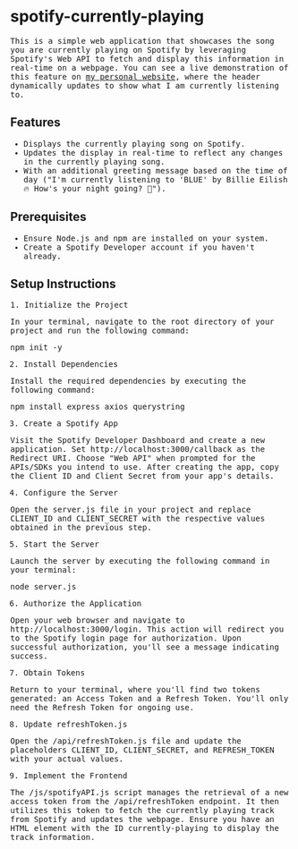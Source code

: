 # spotify-currently-playing

<samp>

This is a simple web application that showcases the song you are currently playing on Spotify by leveraging Spotify's Web API to fetch and display this information in real-time on a webpage. You can see a live demonstration of this feature on <a href="https://thesegunonakoya.me" target="_blank">my personal website</a>, where the header dynamically updates to show what I am currently listening to.

</samp>

## Features

<samp>

- Displays the currently playing song on Spotify.
- Updates the display in real-time to reflect any changes in the currently playing song.
- With an additional greeting message based on the time of day ("I'm currently listening to 'BLUE' by Billie Eilish 🔥  How's your night going? 🌇").

</samp>

## Prerequisites

<samp>

- Ensure Node.js and npm are installed on your system.
- Create a Spotify Developer account if you haven't already.

</samp>

## Setup Instructions

<samp>
1. Initialize the Project

In your terminal, navigate to the root directory of your project and run the following command:

npm init -y

2. Install Dependencies

Install the required dependencies by executing the following command:

npm install express axios querystring

3. Create a Spotify App

Visit the Spotify Developer Dashboard and create a new application.
Set http://localhost:3000/callback as the Redirect URI.
Choose "Web API" when prompted for the APIs/SDKs you intend to use.
After creating the app, copy the Client ID and Client Secret from your app's details.

4. Configure the Server

Open the server.js file in your project and replace CLIENT_ID and CLIENT_SECRET with the respective values obtained in the previous step.

5. Start the Server

Launch the server by executing the following command in your terminal:

node server.js

6. Authorize the Application

Open your web browser and navigate to http://localhost:3000/login. This action will redirect you to the Spotify login page for authorization. Upon successful authorization, you'll see a message indicating success.

7. Obtain Tokens

Return to your terminal, where you'll find two tokens generated: an Access Token and a Refresh Token. You'll only need the Refresh Token for ongoing use.

8. Update refreshToken.js

Open the /api/refreshToken.js file and update the placeholders CLIENT_ID, CLIENT_SECRET, and REFRESH_TOKEN with your actual values.

9. Implement the Frontend

The /js/spotifyAPI.js script manages the retrieval of a new access token from the /api/refreshToken endpoint. It then utilizes this token to fetch the currently playing track from Spotify and updates the webpage. Ensure you have an HTML element with the ID currently-playing to display the track information.

</samp>